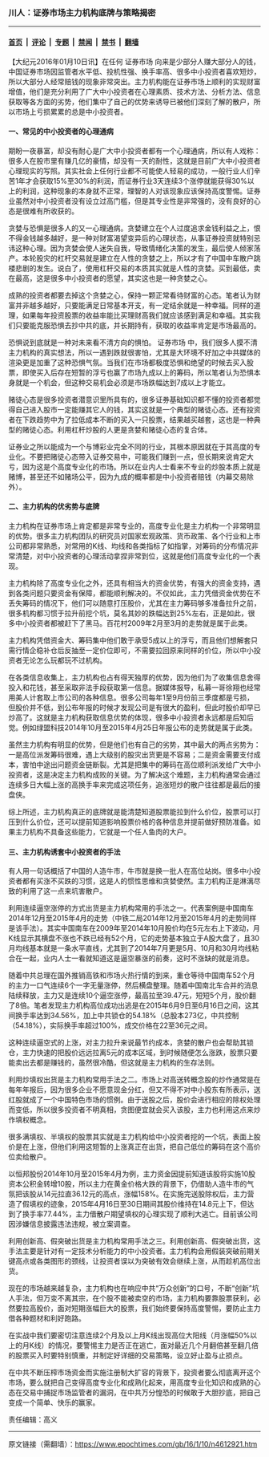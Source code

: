 ### 川人：证券市场主力机构底牌与策略揭密

---

#### [首页](../../../..?n4612921) &nbsp;|&nbsp; [评论](../../../../../epoch-comment?n4612921) &nbsp;|&nbsp; [专题](../../../../../epoch-special?n4612921) &nbsp;|&nbsp; [禁闻](../../../../../epoch-news?n4612921) &nbsp;|&nbsp; [禁书](../../../../../books?n4612921) &nbsp;|&nbsp; [翻墙](https://github.com/gfw-breaker/nogfw/blob/master/README.md?n4612921)


<div class="post_content" id="artbody" itemprop="articleBody">
 <!-- article content begin -->
 <p>
  【大纪元2016年01月10日讯】在任何
  <ok href="https://www.epochtimes.com/gb/tag/%E8%AF%81%E5%88%B8%E5%B8%82%E5%9C%BA.html">
   证券市场
  </ok>
  向来是少部分人赚大部分人的钱，中国证券市场因监管者水平低、投机性强、换手率高、很多中小投资者喜欢短炒，所以大部分人经常赔钱的现象非常突出。主力机构能在证券市场上顺利的实现财富增值，他们是充分利用了广大中小投资者在心理素质、技术方法、分析方法、信息获取等各方面的劣势，他们集中了自己的优势来诱导已被他们深刻了解的散户，所以市场上亏损累累的总是中小投资者。
 </p>
 <p>
  <h4>
   一、常见的中小投资者的心理通病
  </h4>
  <p>
   期盼一夜暴富，却没有耐心是广大中小投资者都有一个心理通病，所以有人戏称：很多人在股市里有赚几亿的豪情，却没有一天的耐性，这就是目前广大中小投资者心理现实的写照。其实社会上任何行业都不可能使人轻易的成功，一般行业人们辛苦1年才会获取15%至30%的利润，而证券行业3天连续3个涨停就能获得30%以上的利润，这种现象的本身就不正常，理智的人对该现象应该保持高度警惕。证券业虽然对中小投资者没有设立过高门槛，但是其专业性是非常强的，没有良好的心态是很难有所收获的。
  </p>
  <p>
   贪婪与恐惧是很多人的又一心理通病。贪婪建立在个人过度追求金钱利益之上，恨不得金钱越多越好，是一种对财富渴望变异后的心理状态，从事证券投资就特别忌讳这种心理。因为贪婪会使人迷失自我，导致情绪化决策的发生，最后使人倾家荡产。本轮股灾的杠杆交易就是建立在人性的贪婪之上，所以才有了中国中车散户跳楼悲剧的发生。说白了，使用杠杆交易的本质其实就是人性的贪婪。买到最低，卖在最高，这是很多中小投资者的愿望，其实这也是一种贪婪之心。
  </p>
  <p>
   成熟的投资者都要去掉这个贪婪之心，保持一颗正常看待财富的心态。笔者认为财富并非越多越好，只要能满足日常基本开支，有一定结余就是一种幸福。同样的道理，如果每年投资股票的收益率能比买理财高我们就应该感到满足和幸福。其实我们只要能克服恐惧去抄中共的底，并长期持有，获取的收益率肯定是市场最高的。
  </p>
  <p>
   恐惧说到底就是一种对未来看不清方向的惧怕。
   <ok href="https://www.epochtimes.com/gb/tag/%E8%AF%81%E5%88%B8%E5%B8%82%E5%9C%BA.html">
    证券市场
   </ok>
   中，我们很多人摸不清主力机构的真实想法，所以一遇到跌就很害怕，尤其是大环境不好加之中共媒体的渲染更是加重了这种恐惧气氛。当我们在市场都极度恐惧和绝望的时候去买入股票，即使买入后存在短暂的浮亏也赢了市场九成以上的筹码，所以笔者认为恐惧本身就是一个机会，但这种交易机会必须是市场跌幅达到7成以上才能立。
  </p>
  <p>
   赌徒心态是很多投资者潜意识里所具有的，很多证券基础知识都不懂的投资者都觉得自己进入股市一定能赚其它人的钱，其实这就是一个典型的赌徒心态。还有投资者在下跌趋势中为了拉低成本不断的买入一只股票，结果越买越套，这也是一种典型的赌徒心态。利用杠杆炒股的人更是贪婪和赌徒心态的复合体。
  </p>
  <p>
   证券业之所以能成为一个与博彩业完全不同的行业，其根本原因就在于其高度的专业化。不要把赌徒心态带入证券交易中，可能我们赚到一点，但长期来说肯定大亏，因为这是个高度专业化的市场。所以在业内人士看来不专业的炒股本质上就是赌博，甚至还不如赌场公平，因为九成的概率都是中小投资者赔钱（内幕交易除外）。
  </p>
  <p>
   <h4>
    二、主力机构的优劣势与底牌
   </h4>
   <p>
    主力机构在证券市场上肯定都是非常专业的，高度专业化是主力机构一个非常明显的优势。很多主力机构团队的研究员对国家宏观政策、货币政策、各个行业和上市公司都非常熟悉，对常用的K线、均线和各类指标了如指掌，对筹码的分布情况非常清楚，对中小投资者的心理活动拿捏非常到位，这就是他们高度专业化的一个表现。
   </p>
   <p>
    主力机构除了高度专业化之外，还具有相当大的资金优势，有强大的资金支持，遇到各类问题只要资金有保障，都能顺利解决的。不仅如此，主力凭借资金优势在不丢失筹码的情况下，他们可以随意打压股价，尤其在主力筹码够多准备拉升之前，很多机构都习惯于拉升前挖个坑，莫名其妙的跌幅达到25%左右，正是如此，很多中小投资者都被赶下了黑马。百花村2009年2月至3月的走势就是属于此类。
   </p>
   <p>
    主力机构凭借资金大、筹码集中他们敢于承受5成以上的浮亏，而且他们想解套只需行情企稳补仓后反抽至一定价位即可，不需要拉回原来同样的价位，所以中小投资者无论怎么玩都玩不过机构。
   </p>
   <p>
    在各类信息收集上，主力机构也占有得天独厚的优势，因为他们为了收集信息舍得投入和花钱，甚至采取非法手段获取第一信息。据媒体报导，私募一哥徐翔也经常用美人计套取上市公司的各种信息。很多公司每年1至9月份前三季度都是亏损，但股价并不低，到公布年报的时候才发现公司是有很大的盈利，但此时股价却早已炒高了。这就是主力机构获取信息优势的体现，很多中小投资者永远都是后知后觉。例如绿盟科技2014年10月至2015年4月25日年报公布的走势就是属于此类。
   </p>
   <p>
    虽然主力机构有明显的优势，但是他们也有自己的劣势，其中最大的两点劣势为：一是高位派发筹码很难，遇上大级别的股灾出货更是不容易；二是资金需要支付成本，害怕中途出问题资金链断裂。尤其是把集中的筹码在高位顺利派发给广大中小投资者，这是决定主力机构成败的关键。为了解决这个难题，主力机构通常会通过连续多日大幅上涨的高换手率来完成这项任务，追涨短炒的散户往往都是最后的接盘侠。
   </p>
   <p>
    综上所述，主力机构真正的底牌就是能清楚知道股票能拉到什么价位，股票可以打压到什么价位，还可以提前知道影响股票价格的各种信息并提前做好预防准备。如果主力机构不具备这些能力，它就是一个任人鱼肉的大户。
   </p>
   <p>
    <h4>
     三、主力机构诱套中小投资者的手法
    </h4>
    <p>
     有人用一句话概括了中国的人造牛市，牛市就是换一批人在高位站岗。很多中小投资者都有买涨不买跌的习惯，这是人的惯性思维和贪婪使然。主力机构正是淋漓尽致的利用了这一点来坑害散户。
    </p>
    <p>
     利用连续逼空涨停的方式出货是主力机构常用的手法之一。代表案例是中国南车2014年12月至2015年4月的走势（中铁二局2014年12月至2015年4月的走势同样是该手法）。其实中国南车在2009年至2014年10月股价均在5元左右上下波动，月K线显示其横盘不涨也不跌已经有52个月，它的走势基本独立于A股大盘了，且30月均线基本就是一条水平直线，尤其到了2014年7月更是5月、10月和30月均线粘合在一起，业内人士一看就知道这是逼空暴涨的前奏，这时不涨缺的就是消息。
    </p>
    <p>
     随着中共总理在国外推销高铁和市场火热行情的到来，重仓等待中国南车52个月的主力一口气连续6个一字无量涨停，然后横盘整理。随着中国南北车合并的消息陆续释放，主力又是连续10个逼空涨停，最高拉至39.47元，短短5个月，股价翻了8倍。笔者发现主力机构高位成功出逃是在2015年6月9日至6月16日之间，这其间换手率达到34.56%，加上中共锁仓的54.18%（总股本273亿，中共控制（54.18%），实际换手率超过100%，成交价格在22至36元之间。
    </p>
    <p>
     这种连续逼空式的上涨，对主力拉升来说最节约成本，贪婪的散户也会帮助其锁仓，主力快速的把股价远远拉离5元的成本区域，到时候随便怎么涨跌，股票只要能卖出去都是赚钱的，虽然很冷酷，但这就是主力机构的生存法则。
    </p>
    <p>
     利用炒填权出货是主力机构常用手法之二。市场上对高送转概念股的炒作通常是在每年年报后，因为很多企业不愿意现金分红，但又不得不对中小股东有所表示，送红股就成了一个中国特色市场的惯例。由于送股之后，股价会进行相应的除权处理而变低，所以很多投资者不明真相，贪图便宜就会买入该股，主力也利用这点来炒作填权概念。
    </p>
    <p>
     很多满填权、半填权的股票其实就是主力机构给中小投资者挖的一个坑，表面上股价是在上涨，但他们利用这短暂的上涨真正在出货，把自己低位的筹码在这个高价位卖给散户。
    </p>
    <p>
     以恒邦股份2014年10月至2015年4月为例，主力资金因提前知道该股将实施10股资本公积金转增10股，所以主力在黄金价格大跌的背景下，仍借助人造牛市的气氛把该股从14元拉直36.12元的高点，涨幅158%。在实施完送股除权后，主力营造了假填权的迹象，2015年4月16日至30日期间其股价维持在14.8元上下，但达到了换手率77.44%，主力借散户期望填权的心理实现了顺利大逃亡。目前该公司因涉嫌信息披露违法违规，被立案调查。
    </p>
    <p>
     利用创新高、假突破出货是主力机构常用手法之三。利用创新高、假突破出货，这手法主要是针对有一定技术分析能力的中小投资者。主力机构会用假装突破前期关键高点或各类图形的颈线，让投资者误以为突破有效会继续上涨，从而趁机高位出货。
    </p>
    <p>
     现在的市场越来越复杂，主力机构也在响应中共“万众创新”的口号，不断“创新”坑人手法，但万变不离其宗，在个股不能被卖空的市场，主力机构要靠股票获利，必然要拉高股价，面对短期涨幅巨大的股票，我们始终要保持高度警惕，要防止主力借各种题材和利好跑路。
    </p>
    <p>
     在实战中我们要密切注意连续2个月及以上月K线出现高位大阳线（月涨幅50%以上的月K线）的情况，要警惕主力是否正在逃亡，面对最近几个月翻倍甚至翻几倍的股票买入时要特别慎重，并制定好详细的交易策略，设立好止盈与止损点。
    </p>
    <p>
     在中共不断压榨市场资金而实施注册制大扩容的背景下，投资者要么彻底离开这个市场，要么就把自己变得高度专业化和成熟化起来，用高度专业化知识和成熟的心态在交易中捕捉市场监管者的漏洞，在中共万分惶恐的时候敢于大胆抄底，把自己变成一个简单、快乐的赢家。
    </p>
    <p>
     责任编辑：高义
    </p>
    <!-- article content end -->
    <div id="below_article_ad">
    </div>
   </p>
  </p>
 </p>
</div>


---

原文链接（需翻墙）：https://www.epochtimes.com/gb/16/1/10/n4612921.htm